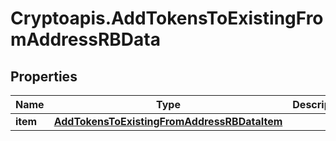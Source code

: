 # Cryptoapis.AddTokensToExistingFromAddressRBData

## Properties

Name | Type | Description | Notes
------------ | ------------- | ------------- | -------------
**item** | [**AddTokensToExistingFromAddressRBDataItem**](AddTokensToExistingFromAddressRBDataItem.md) |  | 


